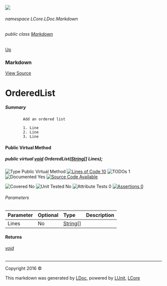 ![](Content/LDoc-banner-small.png "")

###### namespace LCore.LDoc.Markdown

###### public class [Markdown](docs/Markdown.md)
[Up](docs/Markdown.md)

### Markdown
[View Source](Markdown/Generators/Markdown.cs)

# OrderedList

##### Summary

            Add an ordered list
            
            1. Line
            2. Line
            3. Line
            
            

#### Public Virtual Method

##### public virtual <a href="https://msdn.microsoft.com/en-us/library/system.void.aspx" alt="">void</a> OrderedList(<a href="https://msdn.microsoft.com/en-us/library/system.string.aspx" alt="">String</a>[] Lines);

![Type Public Virtual Method](http://b.repl.ca/v1/Type-Public%20Virtual%20Method-blue.png "") [![Lines of Code 10](http://b.repl.ca/v1/Lines%20of%20Code-10-blue.png "")](Markdown/Generators/Markdown.cs#L158) ![TODOs 1](http://b.repl.ca/v1/TODOs-1-yellow.png "")   ![Documented Yes](http://b.repl.ca/v1/Documented-Yes-brightgreen.png "") [![Source Code Available](http://b.repl.ca/v1/Source%20Code-Available-brightgreen.png "")](Markdown/Generators/Markdown.cs#L158)

![Covered No](http://b.repl.ca/v1/Covered-No-red.png "") ![Unit Tested No](http://b.repl.ca/v1/Unit%20Tested-No-lightgrey.png "") ![Attribute Tests 0](http://b.repl.ca/v1/Attribute%20Tests-0-lightgrey.png "") [![Assertions 0](http://b.repl.ca/v1/Assertions-0-lightgrey.png "")](Markdown/Generators/Markdown.cs)

###### Parameters

Parameter | Optional | Type | Description
:---  | :---  | :---  | :--- 
Lines | No | [String](https://msdn.microsoft.com/en-us/library/system.string.aspx)[] | 


#### Returns

###### [void](https://msdn.microsoft.com/en-us/library/system.void.aspx)



---

Copyright 2016 &copy; [](../README.md) [](../TableOfContents.md)

This markdown was generated by [LDoc](https://github.com/CodeSingularity/LDoc), powered by [LUnit](https://github.com/CodeSingularity/LUnit), [LCore](https://github.com/CodeSingularity/LCore)
